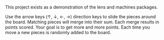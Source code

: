 This project exists as a demonstration of the lens and machines packages.

Use the arrow keys (↑, ↓, ←, →) direction keys to slide the pieces around the board. 
Matching pieces will merge into their sum. Each merge results in points scored.
Your goal is to get more and more points. Each time you move a new
pieces is randomly added to the board.
